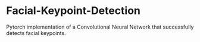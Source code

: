 # Facial-Keypoint-Detection
Pytorch implementation of a  Convolutional Neural Network that successfully detects facial keypoints. 
